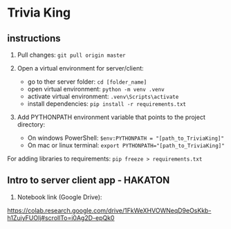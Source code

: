 # Trivia King

## instructions

1. Pull changes: `git pull origin master`

2. Open a virtual environment for server/client:

    - go to ther server folder: `cd [folder_name]`
    - open virtual environment: `python -m venv .venv`
    - activate virtual environment: `.venv\Scripts\activate`
    - install dependencies: `pip install -r requirements.txt`

3. Add PYTHONPATH environment variable that points to the project directory:
    - On windows PowerShell: `$env:PYTHONPATH = "[path_to_TriviaKing]"`
    - On mac or linux terminal: `export PYTHONPATH="[path_to_TriviaKing]"`

For adding libraries to requirements: `pip freeze > requirements.txt`

## Intro to server client app - HAKATON

1. Notebook link (Google Drive):

https://colab.research.google.com/drive/1FkWeXHVOWNeqD9eOsKkb-h1ZuiyFUOIj#scrollTo=i0Ag2D-epQk0
